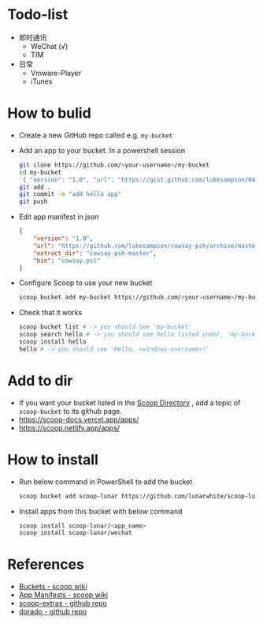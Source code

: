 # Todo-list

- 即时通讯
  - WeChat (√)
  - TIM
- 日常
  - Vmware-Player
  - iTunes

# How to bulid

- Create a new GitHub repo called e.g. `my-bucket`

- Add an app to your bucket. In a powershell session

  ```bash
  git clone https://github.com/<your-username>/my-bucket
  cd my-bucket
  '{ "version": "1.0", "url": "https://gist.github.com/lukesampson/6446238/raw/hello.ps1", "bin": "hello.ps1"}' > hello.json
  git add .
  git commit -m "add hello app"
  git push
  ```

-  Edit app manifest in json

    ```json
    {
        "version": "1.0",
        "url": "https://github.com/lukesampson/cowsay-psh/archive/master.zip",
        "extract_dir": "cowsay-psh-master",
        "bin": "cowsay.ps1"
    }
    ```

- Configure Scoop to use your new bucket

  ```bash
  scoop bucket add my-bucket https://github.com/<your-username>/my-bucket
  ```

- Check that it works

  ```bash
  scoop bucket list # -> you should see 'my-bucket'
  scoop search hello # -> you should see hello listed under, 'my-bucket bucket:'
  scoop install hello
  hello # -> you should see 'Hello, <windows-username>!'
  ```

# Add to dir

- If you want your bucket listed in the [Scoop Directory](https://github.com/rasa/scoop-directory) , add a topic of `scoop-bucket` to its github page.
- https://scoop-docs.vercel.app/apps/
- https://scoop.netlify.app/apps/

# How to install

- Run below command in PowerShell to add the bucket

  ```bash
  scoop bucket add scoop-lunar https://github.com/lunarwhite/scoop-lunar.git
  ```

- Install apps from this bucket with below command

  ```bash
  scoop install scoop-lunar/<app_name>
  scoop install scoop-lunar/wechat
  ```

# References

- [Buckets - scoop wiki](https://github.com/lukesampson/scoop/wiki/Buckets)
- [App Manifests - scoop wiki](https://github.com/lukesampson/scoop/wiki/App-Manifests)
- [scoop-extras - github repo](https://github.com/lukesampson/scoop-extras)
- [dorado - github repo](https://github.com/chawyehsu/dorado)
